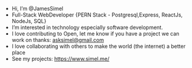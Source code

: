 - Hi, I’m @JamesSimel
- Full-Stack WebDeveloper {PERN Stack - Postgresql,Express, ReactJs, NodeJs, SQL}
- I’m interested in technology especially software development.
- I love contributing to Open, let me know if you have a project we can work on thanks: asksimel@gmail.com
- I love collaborating with others to make the world (the internet) a better place
- See my projects: https://www.simel.me/
